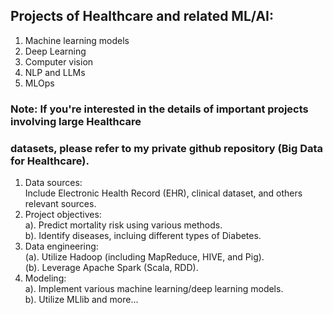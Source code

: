 ## Projects of Healthcare and related ML/AI:
1. Machine learning models
2. Deep Learning
3. Computer vision
4. NLP and LLMs
5. MLOps

### Note: If you're interested in the details of important projects involving large Healthcare
### datasets, please refer to my private github repository (Big Data for Healthcare).
1. Data sources: <br>
   Include Electronic Health Record (EHR), clinical dataset, and others relevant sources.
3. Project objectives:    
   a). Predict mortality risk using various methods. <br> 
   b). Identify diseases, incluing different types of Diabetes. <br>
4. Data engineering: <br>
   (a). Utilize Hadoop (including MapReduce, HIVE, and Pig). <br>
   (b). Leverage Apache Spark (Scala, RDD). <br>
5. Modeling: <br>
   a). Implement various machine learning/deep learning models. <br>
   b). Utilize MLlib and more...
   

